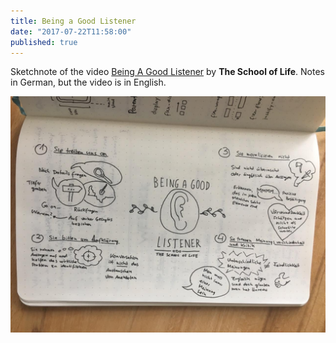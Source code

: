 ```yaml
---
title: Being a Good Listener
date: "2017-07-22T11:58:00"
published: true
---
```


<div>

Sketchnote of the video [Being A Good Listener](https://youtu.be/-BdbiZcNBXg) by **The School of Life**. Notes in German, but the video is in English.

</div>

![Being a Good Listener](1.jpg)
